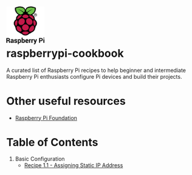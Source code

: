 # <img src="img/Raspberry%20Pi%20Logo/Colour/Screen/PNG/RPi-Logo-Stacked-Reg-SCREEN.png" width="100"/><br>raspberrypi-cookbook

A curated list of Raspberry Pi recipes to help beginner and intermediate Raspberry Pi enthusiasts configure Pi devices and build their projects.

# Other useful resources
* [Raspberry Pi Foundation](https://www.raspberrypi.org/)

# Table of Contents
1. Basic Configuration<br>
   * [Recipe 1.1 - Assigning Static IP Address](src/section_01/recipe011_static_ip.md)<br>

